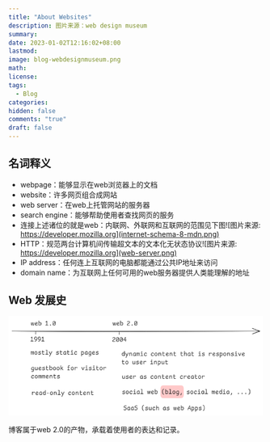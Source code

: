 ```yaml
---
title: "About Websites"
description: 图片来源：web design museum
summary: 
date: 2023-01-02T12:16:02+08:00
lastmod:
image: blog-webdesignmuseum.png
math: 
license: 
tags:
  - Blog
categories:
hidden: false
comments: "true"
draft: false
---
```


## 名词释义
- webpage：能够显示在web浏览器上的文档
- website：许多网页组合成网站
- web server：在web上托管网站的服务器
- search engine：能够帮助使用者查找网页的服务
- 连接上述诸位的就是web：内联网、外联网和互联网的范围见下图![图片来源: https://developer.mozilla.org](internet-schema-8-mdn.png)
- HTTP：规范两台计算机间传输超文本的文本化无状态协议![图片来源: https://developer.mozilla.org](web-server.png)
- IP address：任何连上互联网的电脑都能通过公共IP地址来访问
- domain name：为互联网上任何可用的web服务器提供人类能理解的地址


## Web 发展史
![web history](web-history.png)

博客属于web 2.0的产物，承载着使用者的表达和记录。
